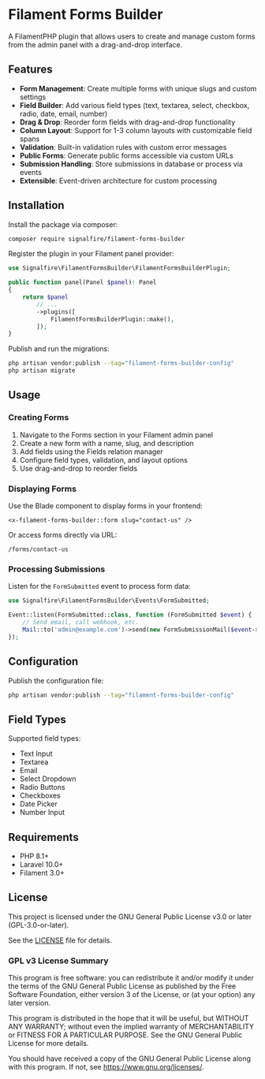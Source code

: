 # Filament Forms Builder

A FilamentPHP plugin that allows users to create and manage custom forms from the admin panel with a drag-and-drop interface.

## Features

- **Form Management**: Create multiple forms with unique slugs and custom settings
- **Field Builder**: Add various field types (text, textarea, select, checkbox, radio, date, email, number)
- **Drag & Drop**: Reorder form fields with drag-and-drop functionality
- **Column Layout**: Support for 1-3 column layouts with customizable field spans
- **Validation**: Built-in validation rules with custom error messages
- **Public Forms**: Generate public forms accessible via custom URLs
- **Submission Handling**: Store submissions in database or process via events
- **Extensible**: Event-driven architecture for custom processing

## Installation

Install the package via composer:

```bash
composer require signalfire/filament-forms-builder
```

Register the plugin in your Filament panel provider:

```php
use Signalfire\FilamentFormsBuilder\FilamentFormsBuilderPlugin;

public function panel(Panel $panel): Panel
{
    return $panel
        // ...
        ->plugins([
            FilamentFormsBuilderPlugin::make(),
        ]);
}
```

Publish and run the migrations:

```bash
php artisan vendor:publish --tag="filament-forms-builder-config"
php artisan migrate
```

## Usage

### Creating Forms

1. Navigate to the Forms section in your Filament admin panel
2. Create a new form with a name, slug, and description
3. Add fields using the Fields relation manager
4. Configure field types, validation, and layout options
5. Use drag-and-drop to reorder fields

### Displaying Forms

Use the Blade component to display forms in your frontend:

```blade
<x-filament-forms-builder::form slug="contact-us" />
```

Or access forms directly via URL:
```
/forms/contact-us
```

### Processing Submissions

Listen for the `FormSubmitted` event to process form data:

```php
use Signalfire\FilamentFormsBuilder\Events\FormSubmitted;

Event::listen(FormSubmitted::class, function (FormSubmitted $event) {
    // Send email, call webhook, etc.
    Mail::to('admin@example.com')->send(new FormSubmissionMail($event->data));
});
```

## Configuration

Publish the configuration file:

```bash
php artisan vendor:publish --tag="filament-forms-builder-config"
```

## Field Types

Supported field types:
- Text Input
- Textarea
- Email
- Select Dropdown
- Radio Buttons
- Checkboxes
- Date Picker
- Number Input

## Requirements

- PHP 8.1+
- Laravel 10.0+
- Filament 3.0+

## License

This project is licensed under the GNU General Public License v3.0 or later (GPL-3.0-or-later).

See the [LICENSE](LICENSE) file for details.

### GPL v3 License Summary

This program is free software: you can redistribute it and/or modify it under the terms of the GNU General Public License as published by the Free Software Foundation, either version 3 of the License, or (at your option) any later version.

This program is distributed in the hope that it will be useful, but WITHOUT ANY WARRANTY; without even the implied warranty of MERCHANTABILITY or FITNESS FOR A PARTICULAR PURPOSE. See the GNU General Public License for more details.

You should have received a copy of the GNU General Public License along with this program. If not, see <https://www.gnu.org/licenses/>.